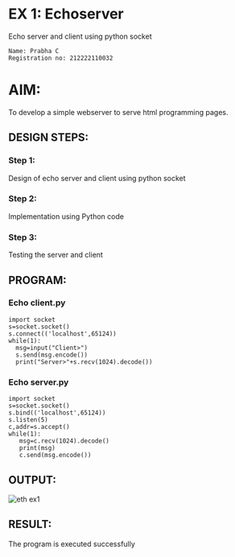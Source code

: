 # EX 1: Echoserver
Echo server and client using python socket

```
Name: Prabha C
Registration no: 212222110032
```
# AIM:
To develop a simple webserver to serve html programming pages.

## DESIGN STEPS:

### Step 1:
Design of echo server and client using python socket

### Step 2:
Implementation using Python code

### Step 3:
Testing the server and client 

## PROGRAM:
### Echo client.py
```
import socket
s=socket.socket()
s.connect(('localhost',65124))
while(1):
  msg=input("Client>")
  s.send(msg.encode())
  print("Server>"+s.recv(1024).decode())
```

### Echo server.py
```
import socket
s=socket.socket()
s.bind(('localhost',65124))
s.listen(5)
c,addr=s.accept()
while(1):
   msg=c.recv(1024).decode()
   print(msg)
   c.send(msg.encode())
```

## OUTPUT:
![eth ex1](https://github.com/user-attachments/assets/5c84ad17-2c44-4bf0-8848-f03ed633d06b)

## RESULT:
The program is executed successfully
